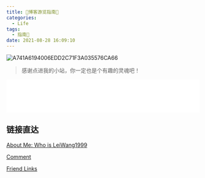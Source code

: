```yaml
---
title: 🌟博客游览指南🌟
categories:
  - Life
tags:
  - 指南🧭
date: 2021-08-28 16:09:10
---
```


![A741A6194006EDD2C71F3A035576CA66](https://leiblog-imgbed.oss-cn-beijing.aliyuncs.com/img/A741A6194006EDD2C71F3A035576CA66.jpg)

> <div class="info">
>  感谢点进我的小站，你一定也是个有趣的灵魂吧！
> </div>

<iframe frameborder="no" border="0" marginwidth="0" marginheight="0" width=100% height=86 src="//music.163.com/outchain/player?type=2&id=28267674&auto=1&height=66"></iframe>

## 链接直达

[About Me: Who is LeiWang1999](https://leiblog.wang/about/)

[Comment](https://leiblog.wang/about/#comment)

[Friend Links](https://leiblog.wang/links/)

<!-- more -->

